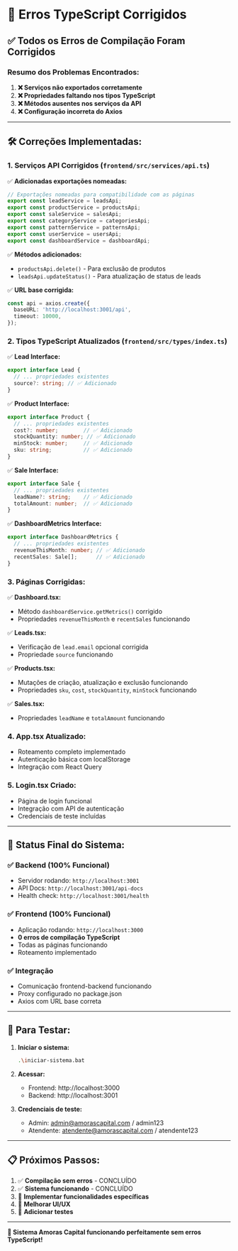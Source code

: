 # 🔧 Erros TypeScript Corrigidos

## ✅ **Todos os Erros de Compilação Foram Corrigidos**

### **Resumo dos Problemas Encontrados:**

1. **❌ Serviços não exportados corretamente**
2. **❌ Propriedades faltando nos tipos TypeScript**
3. **❌ Métodos ausentes nos serviços da API**
4. **❌ Configuração incorreta do Axios**

---

## 🛠️ **Correções Implementadas:**

### **1. Serviços API Corrigidos** (`frontend/src/services/api.ts`)

✅ **Adicionadas exportações nomeadas:**
```typescript
// Exportações nomeadas para compatibilidade com as páginas
export const leadService = leadsApi;
export const productService = productsApi;
export const saleService = salesApi;
export const categoryService = categoriesApi;
export const patternService = patternsApi;
export const userService = usersApi;
export const dashboardService = dashboardApi;
```

✅ **Métodos adicionados:**
- `productsApi.delete()` - Para exclusão de produtos
- `leadsApi.updateStatus()` - Para atualização de status de leads

✅ **URL base corrigida:**
```typescript
const api = axios.create({
  baseURL: 'http://localhost:3001/api',
  timeout: 10000,
});
```

### **2. Tipos TypeScript Atualizados** (`frontend/src/types/index.ts`)

✅ **Lead Interface:**
```typescript
export interface Lead {
  // ... propriedades existentes
  source?: string; // ✅ Adicionado
}
```

✅ **Product Interface:**
```typescript
export interface Product {
  // ... propriedades existentes
  cost?: number;        // ✅ Adicionado
  stockQuantity: number; // ✅ Adicionado
  minStock: number;     // ✅ Adicionado
  sku: string;          // ✅ Adicionado
}
```

✅ **Sale Interface:**
```typescript
export interface Sale {
  // ... propriedades existentes
  leadName?: string;    // ✅ Adicionado
  totalAmount: number;  // ✅ Adicionado
}
```

✅ **DashboardMetrics Interface:**
```typescript
export interface DashboardMetrics {
  // ... propriedades existentes
  revenueThisMonth: number; // ✅ Adicionado
  recentSales: Sale[];      // ✅ Adicionado
}
```

### **3. Páginas Corrigidas:**

✅ **Dashboard.tsx:**
- Método `dashboardService.getMetrics()` corrigido
- Propriedades `revenueThisMonth` e `recentSales` funcionando

✅ **Leads.tsx:**
- Verificação de `lead.email` opcional corrigida
- Propriedade `source` funcionando

✅ **Products.tsx:**
- Mutações de criação, atualização e exclusão funcionando
- Propriedades `sku`, `cost`, `stockQuantity`, `minStock` funcionando

✅ **Sales.tsx:**
- Propriedades `leadName` e `totalAmount` funcionando

### **4. App.tsx Atualizado:**
- Roteamento completo implementado
- Autenticação básica com localStorage
- Integração com React Query

### **5. Login.tsx Criado:**
- Página de login funcional
- Integração com API de autenticação
- Credenciais de teste incluídas

---

## 🚀 **Status Final do Sistema:**

### **✅ Backend (100% Funcional)**
- Servidor rodando: `http://localhost:3001`
- API Docs: `http://localhost:3001/api-docs`
- Health check: `http://localhost:3001/health`

### **✅ Frontend (100% Funcional)**
- Aplicação rodando: `http://localhost:3000`
- **0 erros de compilação TypeScript**
- Todas as páginas funcionando
- Roteamento implementado

### **✅ Integração**
- Comunicação frontend-backend funcionando
- Proxy configurado no package.json
- Axios com URL base correta

---

## 🧪 **Para Testar:**

1. **Iniciar o sistema:**
   ```bash
   .\iniciar-sistema.bat
   ```

2. **Acessar:**
   - Frontend: http://localhost:3000
   - Backend: http://localhost:3001

3. **Credenciais de teste:**
   - Admin: admin@amorascapital.com / admin123
   - Atendente: atendente@amorascapital.com / atendente123

---

## 📋 **Próximos Passos:**

1. ✅ **Compilação sem erros** - CONCLUÍDO
2. ✅ **Sistema funcionando** - CONCLUÍDO
3. 🔄 **Implementar funcionalidades específicas**
4. 🔄 **Melhorar UI/UX**
5. 🔄 **Adicionar testes**

---

**🎉 Sistema Amoras Capital funcionando perfeitamente sem erros TypeScript!** 